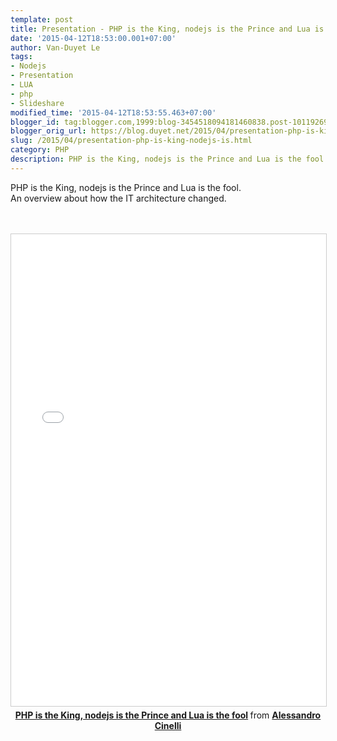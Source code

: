 ```yaml
---
template: post
title: Presentation - PHP is the King, nodejs is the Prince and Lua is the fool
date: '2015-04-12T18:53:00.001+07:00'
author: Van-Duyet Le
tags:
- Nodejs
- Presentation
- LUA
- php
- Slideshare
modified_time: '2015-04-12T18:53:55.463+07:00'
blogger_id: tag:blogger.com,1999:blog-3454518094181460838.post-1011926961679318798
blogger_orig_url: https://blog.duyet.net/2015/04/presentation-php-is-king-nodejs-is.html
slug: /2015/04/presentation-php-is-king-nodejs-is.html
category: PHP
description: PHP is the King, nodejs is the Prince and Lua is the fool
---
```


PHP is the King, nodejs is the Prince and Lua is the fool.<br />An overview about how the IT architecture changed.<br /><a name='more'></a><br /><br /> <center><iframe allowfullscreen="" frameborder="0" height="755" marginheight="0" marginwidth="0" scrolling="no" src="//www.slideshare.net/slideshow/embed_code/38794123" style="border-width: 1px; border: 1px solid #CCC; margin-bottom: 5px; max-width: 100%;" width="825"> </iframe> <br /><div style="margin-bottom: 5px;"><strong> <a href="https://www.slideshare.net/cirpo/newp" target="_blank" title="PHP is the King, nodejs is the Prince and Lua is the fool">PHP is the King, nodejs is the Prince and Lua is the fool</a> </strong> from <strong><a href="https://www.slideshare.net/cirpo" target="_blank">Alessandro Cinelli</a></strong> </div></center>